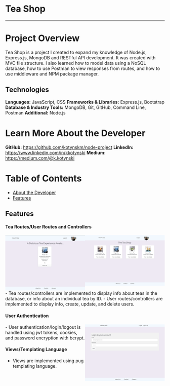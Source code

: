 # Tea Shop

---

# Project Overview

Tea Shop is a project I created to expand my knowledge of Node.js, Express.js, MongoDB and RESTful API development. It was created with MVC file structure. I also learned how to model data using a NoSQL database, how to use Postman to view responses from routes, and how to use middleware and NPM package manager.

## Technologies

**Languages:** JavaScript, CSS
**Frameworks & Libraries:** Express.js, Bootstrap  
**Database & Industry Tools:** MongoDB, Git, GitHub, Command Line, Postman
**Additional:** Node.js

# <a name="about"></a>Learn More About the Developer

**GitHub:** https://github.com/kotynskm/node-project
**LinkedIn:** https://www.linkedin.com/in/kkotynski
**Medium:** https://medium.com/@k.kotynski

# Table of Contents

- [About the Developer](#about)
- [Features](#features)

## <a name="features"></a>Features

#### Tea Routes/User Routes and Controllers

<img src="/public/img/homepage.png" align="right" width="50%">
<img src="/public/img/tea.png" align="right" width="50%">
- Tea routes/controllers are implemented to display info about teas in the database, or info about an individual tea by ID.
- User routes/controllers are implemented to display info, create, update, and delete users.

#### User Authentication

<img src="/public/img/login.png" align="right" width="50%">
- User authentication/login/logout is handled using jwt tokens, cookies, and password encryption with bcrypt.

#### Views/Templating Language

- Views are implemented using pug templating language.
